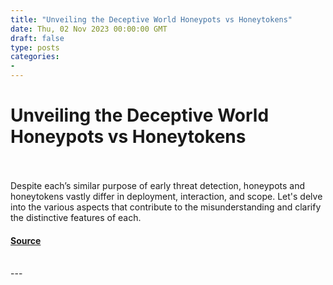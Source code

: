 ```yaml
---
title: "Unveiling the Deceptive World Honeypots vs Honeytokens"
date: Thu, 02 Nov 2023 00:00:00 GMT
draft: false
type: posts
categories: 
- 
---
```

# Unveiling the Deceptive World Honeypots vs Honeytokens

<br/>

<br/>
Despite each’s similar purpose of early threat detection, honeypots and honeytokens vastly differ in deployment, interaction, and scope. Let's delve into the various aspects that contribute to the misunderstanding and clarify the distinctive features of each.

#### [Source](https://www.greynoise.io/blog/unveiling-the-deceptive-world-honeypots-vs-honeytokens)

<br/>
---

